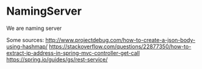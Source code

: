 # NamingServer
We are naming server



Some sources:
http://www.projectdebug.com/how-to-create-a-json-body-using-hashmap/
https://stackoverflow.com/questions/22877350/how-to-extract-ip-address-in-spring-mvc-controller-get-call
https://spring.io/guides/gs/rest-service/
